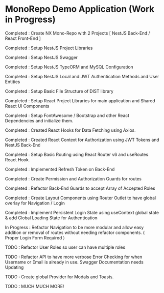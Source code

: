 # MonoRepo Demo Application (Work in Progress)

Completed : Create NX Mono-Repo with 2 Projects [ NestJS Back-End / React Front-End ]

Completed : Setup NestJS Project Libraries

Completed : Setup NestJS Swagger

Completed : Setup NestJS TypeORM and MySQL Configuration

Completed : Setup NestJS Local and JWT Authentication Methods and User Entities

Completed : Setup Basic File Structure of DIST library

Completed : Setup React Project Libraries for main application and Shared React UI Components

Completed : Setup FontAwesome / Bootstrap and other React Dependencies and initialize them.

Completed : Created React Hooks for Data Fetching using Axios.

Completed : Created React Context for Authorization using JWT Tokens and NestJS Back-End

Completed : Setup Basic Routing using React Router v6 and useRoutes React Hook.

Completed : Implemented Refresh Token on Back-End

Completed : Create Permission and Authorization Guards for routes

Completed : Refactor Back-End Guards to accept Array of Accepted Roles

Completed : Create Layout Components using Router Outlet to have global overlay for Navigation / Login

Completed : Implement Persistent Login State using useContext global state & add Global Loading State for Authentication

In Progress : Refactor Navigation to be more modular and allow easy addition or removal of routes without needing refactor components. ( Proper Login Form Required )

TODO : Refactor User Roles so user can have multiple roles

TODO : Refactor API to have more verbose Error Checking for when Username or Email is already in use. Swagger Documentation needs Updating

TODO : Create global Provider for Modals and Toasts.

TODO : MUCH MUCH MORE!
